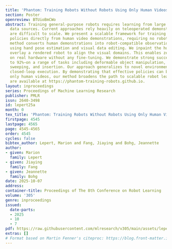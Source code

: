 ```yaml
---
title: 'Phantom: Training Robots Without Robots Using Only Human Videos'
section: Poster
openreview: BTUioBmCWo
abstract: Training general-purpose robots requires learning from large and diverse
  data sources. Current approaches rely heavily on teleoperated demonstrations which
  are difficult to scale. We present a scalable framework for training manipulation
  policies directly from human video demonstrations, requiring no robot data. Our
  method converts human demonstrations into robot-compatible observation-action pairs
  using hand pose estimation and visual data editing. We inpaint the human arm and
  overlay a rendered robot to align the visual domains. This enables zero-shot deployment
  on real hardware without any fine-tuning. We demonstrate strong success rates—up
  to 92%—on a range of tasks including deformable object manipulation, multi-object
  sweeping, and insertion. Our approach generalizes to novel environments and supports
  closed-loop execution. By demonstrating that effective policies can be trained using
  only human videos, our method broadens the path to scalable robot learning. Videos
  are available at https://phantom-training-robots.github.io.
layout: inproceedings
series: Proceedings of Machine Learning Research
publisher: PMLR
issn: 2640-3498
id: lepert25a
month: 0
tex_title: 'Phantom: Training Robots Without Robots Using Only Human Videos'
firstpage: 4545
lastpage: 4565
page: 4545-4565
order: 4545
cycles: false
bibtex_author: Lepert, Marion and Fang, Jiaying and Bohg, Jeannette
author:
- given: Marion
  family: Lepert
- given: Jiaying
  family: Fang
- given: Jeannette
  family: Bohg
date: 2025-10-07
address:
container-title: Proceedings of The 8th Conference on Robot Learning
volume: '305'
genre: inproceedings
issued:
  date-parts:
  - 2025
  - 10
  - 7
pdf: https://raw.githubusercontent.com/mlresearch/v305/main/assets/lepert25a/lepert25a.pdf
extras: []
# Format based on Martin Fenner's citeproc: https://blog.front-matter.io/posts/citeproc-yaml-for-bibliographies/
---
```

